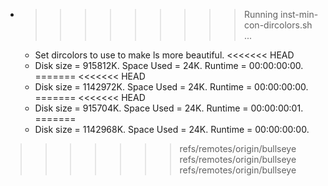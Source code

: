 * >>>>>>>>> Running inst-min-con-dircolors.sh ...
  * Set dircolors to use  to make ls more beautiful.
<<<<<<< HEAD
  * Disk size = 915812K. Space Used = 24K. Runtime = 00:00:00:00.
=======
<<<<<<< HEAD
  * Disk size = 1142972K. Space Used = 24K. Runtime = 00:00:00:00.
=======
<<<<<<< HEAD
  * Disk size = 915704K. Space Used = 24K. Runtime = 00:00:00:01.
=======
  * Disk size = 1142968K. Space Used = 24K. Runtime = 00:00:00:00.
>>>>>>> refs/remotes/origin/bullseye
>>>>>>> refs/remotes/origin/bullseye
>>>>>>> refs/remotes/origin/bullseye
